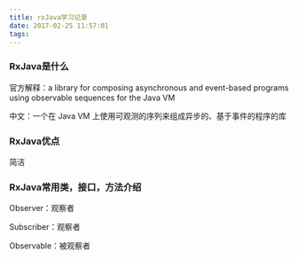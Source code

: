 ```yaml
---
title: rxJava学习记录
date: 2017-02-25 11:57:01
tags:
---
```


### RxJava是什么

官方解释：a library for composing asynchronous and event-based programs using observable sequences for the Java VM

中文：一个在 Java VM 上使用可观测的序列来组成异步的、基于事件的程序的库

### RxJava优点

简洁

### RxJava常用类，接口，方法介绍

Observer：观察者

Subscriber：观察者

Observable：被观察者







